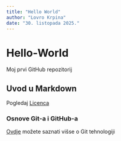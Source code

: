 ```yaml
---
title: "Hello World"
author: "Lovro Krpina"
date: "30. listopada 2025."
---
```

# Hello-World
Moj prvi GitHub repozitorij

## Uvod u Markdown
Pogledaj [Licenca](licence)

### Osnove Git-a i GitHub-a
[Ovdje](https://merlin.srce.hr) možete saznati višse o Git tehnologiji
